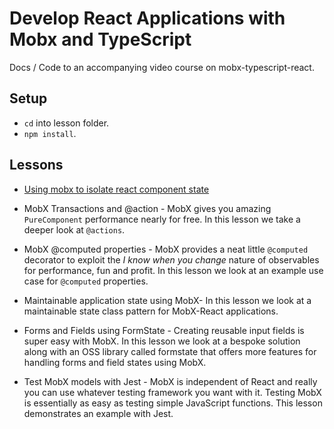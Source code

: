 # Develop React Applications with Mobx and TypeScript

Docs / Code to an accompanying video course on mobx-typescript-react.

## Setup 

* `cd` into lesson folder.
* `npm install`.

## Lessons

* [Using mobx to isolate react component state](https://egghead.io/lessons/react-using-mobx-to-isolate-a-react-component-state)

* MobX Transactions and @action - MobX gives you amazing `PureComponent` performance nearly for free. In this lesson we take a deeper look at `@actions`.

* MobX @computed properties - MobX provides a neat little `@computed` decorator to exploit the *I know when you change* nature of observables for performance, fun and profit. In this lesson we look at an example use case for `@computed` properties.

* Maintainable application state using MobX- In this lesson we look at a maintainable state class pattern for MobX-React applications. 

* Forms and Fields using FormState - Creating reusable input fields is super easy with MobX. In this lesson we look at a bespoke solution along with an OSS library called formstate that offers more features for handling forms and field states using MobX.

* Test MobX models with Jest - MobX is independent of React and really you can use whatever testing framework you want with it. Testing MobX is essentially as easy as testing simple JavaScript functions. This lesson demonstrates an example with Jest.
 
